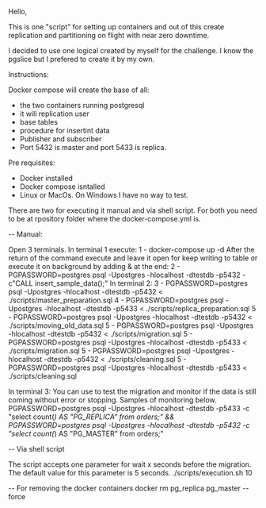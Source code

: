 Hello,

This is one "script" for setting up containers and out of this create replication and partitioning on flight with near zero downtime.

I decided to use one logical created by myself for the challenge. I know the pgslice but I prefered to create it by my own.

Instructions:

Docker compose will create the base of all:
 - the two containers running postgresql
 - it will replication user
 - base tables
 - procedure for insertint data
 - Publisher and subscriber
 - Port 5432 is master and port 5433 is replica.

Pre requisites:
- Docker installed
- Docker compose isntalled
- Linux or MacOs. On Windows I have no way to test.

There are two for executing it manual and via shell script. For both you need to be at rpository folder where the docker-compose.yml is.

-- Manual:

Open 3 terminals.
In terminal 1 execute:
    1 - docker-compose up -d
After the return of the command execute and leave it open for keep writing to table or execute it on background by adding & at the end:
    2 - PGPASSWORD=postgres psql -Upostgres -hlocalhost -dtestdb -p5432 -c"CALL insert_sample_data();"
In terminal 2:
    3 - PGPASSWORD=postgres psql -Upostgres -hlocalhost -dtestdb -p5432 < ./scripts/master_preparation.sql
    4 - PGPASSWORD=postgres psql -Upostgres -hlocalhost -dtestdb -p5433 < ./scripts/replica_preparation.sql
    5 - PGPASSWORD=postgres psql -Upostgres -hlocalhost -dtestdb -p5432 < ./scripts/moving_old_data.sql
    5 - PGPASSWORD=postgres psql -Upostgres -hlocalhost -dtestdb -p5432 < ./scripts/migration.sql
    5 - PGPASSWORD=postgres psql -Upostgres -hlocalhost -dtestdb -p5433 < ./scripts/migration.sql
    5 - PGPASSWORD=postgres psql -Upostgres -hlocalhost -dtestdb -p5432 < ./scripts/cleaning.sql
    5 - PGPASSWORD=postgres psql -Upostgres -hlocalhost -dtestdb -p5433 < ./scripts/cleaning.sql

In terminal 3:
You can use to test the migration and monitor if the data is still coming without error or stopping.
Samples of monitoring below.
PGPASSWORD=postgres psql -Upostgres -hlocalhost -dtestdb -p5433 -c "select count(*) AS "PG_REPLICA" from orders;" && PGPASSWORD=postgres psql -Upostgres -hlocalhost -dtestdb -p5432 -c "select count(*) AS "PG_MASTER" from orders;"

-- Via shell script

The script accepts one parameter for wait x seconds before the migration.
The default value for this parameter is 5 seconds.
./scripts/execution.sh 10

-- For removing the docker containers
docker rm pg_replica pg_master --force